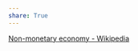 ```yaml
---
share: True
---
```

[Non-monetary economy - Wikipedia](https://en.wikipedia.org/wiki/Non-monetary_economy)
